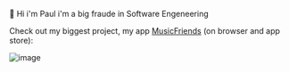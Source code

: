 👋 Hi i'm Paul i'm a big fraude in Software Engeneering
<!--
![NehKowp's GitHub stats](https://github-readme-stats.vercel.app/api?username=nehkowp&show_icons=true&ring_color=ffffff&text_color=ffffff&icon_color=ffffff&title_color=ffffff&bg_color=DEG,e86444,904e95)
-->
<!--![NehKowp's GitHub stats](https://github-readme-stats.vercel.app/api?username=nehkowp&show_icons=true&ring_color=ffffff&text_color=ffffff&icon_color=ffffff&title_color=ffffff&bg_color=DEG,e86444,904e95)-->
<!--![Top Langs](https://github-readme-stats.vercel.app/api/top-langs/?username=nehkowp&layout=compact&text_color=ffffff&icon_color=ffffff&title_color=ffffff&bg_color=DEG,e86444,904e95)
-->
Check out my biggest project, my app [MusicFriends](https://nehkowp.github.io/musicfriends/app "MusicFriends") (on browser and app store): 

![image](https://user-images.githubusercontent.com/90217593/235265062-0a279431-1b66-4e2e-9d2a-052828295fcd.png)
